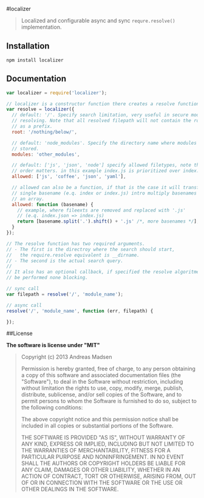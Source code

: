 #localizer

> Localized and configurable async and sync `requre.resolve()` implementation.

## Installation

```sheel
npm install localizer
```

## Documentation

```javascript
var localizer = require('localizer');

// localizer is a constructor function there creates a resolve function
var resolve = localizer({
  // default: '/'. Specify search limitation, very useful in secure module
  // resolving. Note that all resolved filepath will not contain the root
  // as a prefix.
  root: '/nothing/below/',

  // default: 'node_modules'. Specify the directory name where modules are
  // stored.
  modules: 'other_modules',

  // default: ['js', 'json', 'node'] specify allowed filetypes, note that the
  // order matters. in this example index.js is prioritized over index.coffee
  allowed: ['js', 'coffee', 'json', 'yaml'],

  // allowed can also be a function, if that is the case it will transform a
  // single basename (e.q. index or index.js) intro multiply basenames given by
  // an array.
  allowed: function (basename) {
    // example, where fileexts are removed and replaced with '.js'
    // (e.q. index.json => index.js)
    return [basename.split('.').shift() + '.js' /*, more basenames */];
  }
});

// The resolve function has two required arguments.
// - The first is the directroy where the search should start,
//   the require.resolve equivalent is __dirname.
// - The second is the actual search query.
//
// It also has an optional callback, if specified the resolve algoritme will
// be performed none blocking.

// sync call
var filepath = resolve('/', 'module_name');

// async call
resolve('/', 'module_name', function (err, filepath) {

});
```

##License

**The software is license under "MIT"**

> Copyright (c) 2013 Andreas Madsen
>
> Permission is hereby granted, free of charge, to any person obtaining a copy
> of this software and associated documentation files (the "Software"), to deal
> in the Software without restriction, including without limitation the rights
> to use, copy, modify, merge, publish, distribute, sublicense, and/or sell
> copies of the Software, and to permit persons to whom the Software is
> furnished to do so, subject to the following conditions:
>
> The above copyright notice and this permission notice shall be included in
> all copies or substantial portions of the Software.
>
> THE SOFTWARE IS PROVIDED "AS IS", WITHOUT WARRANTY OF ANY KIND, EXPRESS OR
> IMPLIED, INCLUDING BUT NOT LIMITED TO THE WARRANTIES OF MERCHANTABILITY,
> FITNESS FOR A PARTICULAR PURPOSE AND NONINFRINGEMENT. IN NO EVENT SHALL THE
> AUTHORS OR COPYRIGHT HOLDERS BE LIABLE FOR ANY CLAIM, DAMAGES OR OTHER
> LIABILITY, WHETHER IN AN ACTION OF CONTRACT, TORT OR OTHERWISE, ARISING FROM,
> OUT OF OR IN CONNECTION WITH THE SOFTWARE OR THE USE OR OTHER DEALINGS IN
> THE SOFTWARE.
